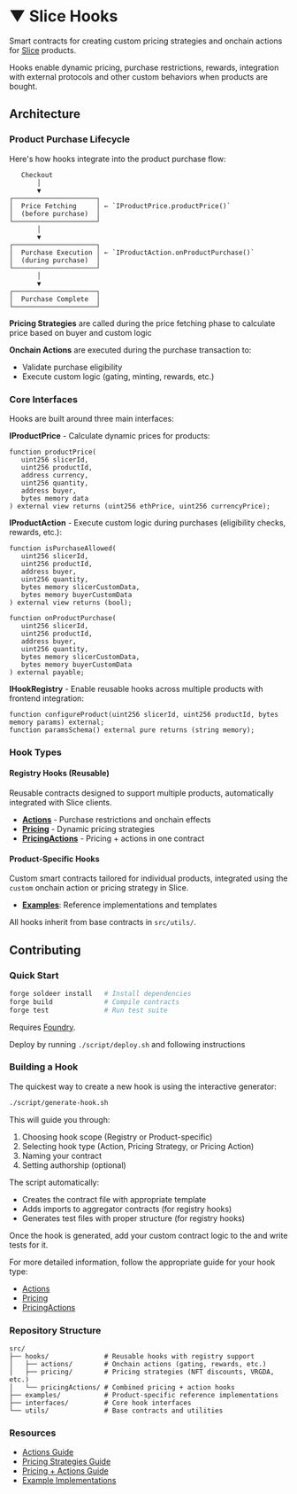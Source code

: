 # ▼ Slice Hooks

Smart contracts for creating custom pricing strategies and onchain actions for [Slice](https://slice.so) products.

Hooks enable dynamic pricing, purchase restrictions, rewards, integration with external protocols and other custom behaviors when products are bought.

## Architecture

### Product Purchase Lifecycle

Here's how hooks integrate into the product purchase flow:

```
   Checkout
       │
       ▼
┌─────────────────────┐
│  Price Fetching     │ ← `IProductPrice.productPrice()`
│  (before purchase)  │
└─────────────────────┘
       │
       ▼
┌─────────────────────┐
│  Purchase Execution │ ← `IProductAction.onProductPurchase()`
│  (during purchase)  │
└─────────────────────┘
       │
       ▼
┌─────────────────────┐
│  Purchase Complete  │
└─────────────────────┘
```

**Pricing Strategies** are called during the price fetching phase to calculate price based on buyer and custom logic

**Onchain Actions** are executed during the purchase transaction to:
- Validate purchase eligibility
- Execute custom logic (gating, minting, rewards, etc.)

### Core Interfaces

Hooks are built around three main interfaces:

**IProductPrice** - Calculate dynamic prices for products:
```solidity
function productPrice(
   uint256 slicerId,
   uint256 productId,
   address currency,
   uint256 quantity,
   address buyer,
   bytes memory data
) external view returns (uint256 ethPrice, uint256 currencyPrice);
```

**IProductAction** - Execute custom logic during purchases (eligibility checks, rewards, etc.):
```solidity
function isPurchaseAllowed(
   uint256 slicerId,
   uint256 productId,
   address buyer,
   uint256 quantity,
   bytes memory slicerCustomData,
   bytes memory buyerCustomData
) external view returns (bool);

function onProductPurchase(
   uint256 slicerId,
   uint256 productId,
   address buyer,
   uint256 quantity,
   bytes memory slicerCustomData,
   bytes memory buyerCustomData
) external payable;
```

**IHookRegistry** - Enable reusable hooks across multiple products with frontend integration:
```solidity
function configureProduct(uint256 slicerId, uint256 productId, bytes memory params) external;
function paramsSchema() external pure returns (string memory);
```

### Hook Types

#### Registry Hooks (Reusable)

Reusable contracts designed to support multiple products, automatically integrated with Slice clients.

- **[Actions](./src/hooks/actions/)** - Purchase restrictions and onchain effects
- **[Pricing](./src/hooks/pricing/)** - Dynamic pricing strategies  
- **[PricingActions](./src/hooks/pricingActions/)** - Pricing + actions in one contract

#### Product-Specific Hooks

Custom smart contracts tailored for individual products, integrated using the `custom` onchain action or pricing strategy in Slice.

- **[Examples](./src/examples/)**: Reference implementations and templates

All hooks inherit from base contracts in `src/utils/`.

## Contributing

### Quick Start

```bash
forge soldeer install   # Install dependencies
forge build             # Compile contracts
forge test              # Run test suite
```

Requires [Foundry](https://book.getfoundry.sh/getting-started/installation).

Deploy by running `./script/deploy.sh` and following instructions

### Building a Hook

The quickest way to create a new hook is using the interactive generator:

```bash
./script/generate-hook.sh
```

This will guide you through:
1. Choosing hook scope (Registry or Product-specific)
2. Selecting hook type (Action, Pricing Strategy, or Pricing Action)
3. Naming your contract
4. Setting authorship (optional)

The script automatically:
- Creates the contract file with appropriate template
- Adds imports to aggregator contracts (for registry hooks)
- Generates test files with proper structure (for registry hooks)

Once the hook is generated, add your custom contract logic to the and write tests for it.

For more detailed information, follow the appropriate guide for your hook type:
- [Actions](./src/hooks/actions/README.md)
- [Pricing](./src/hooks/pricing/README.md)
- [PricingActions](./src/hooks/pricingActions/README.md)

### Repository Structure

```
src/
├── hooks/              # Reusable hooks with registry support
│   ├── actions/        # Onchain actions (gating, rewards, etc.)
│   ├── pricing/        # Pricing strategies (NFT discounts, VRGDA, etc.)
│   └── pricingActions/ # Combined pricing + action hooks
├── examples/           # Product-specific reference implementations
├── interfaces/         # Core hook interfaces
└── utils/              # Base contracts and utilities
```

### Resources

- [Actions Guide](./src/hooks/actions/README.md)
- [Pricing Strategies Guide](./src/hooks/pricing/README.md)
- [Pricing + Actions Guide](./src/hooks/pricingActions/README.md)
- [Example Implementations](./src/examples/README.md)